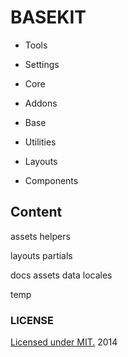 # BASEKIT

- Tools
- Settings
- Core
- Addons
- Base

- Utilities
- Layouts
- Components


## Content

assets
helpers

layouts
partials

docs
  assets
  data
  locales

temp


### LICENSE
[Licensed under MIT.](./license.md) 2014
